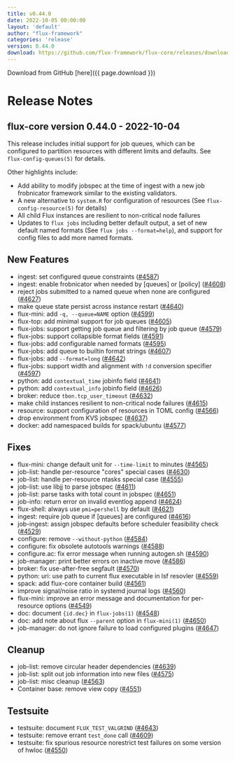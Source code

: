 ```yaml
---
title: v0.44.0
date: 2022-10-05 00:00:00
layout: 'default'
author: "flux-framework"
categories: 'release'
version: 0.44.0
download: https://github.com/flux-framework/flux-core/releases/download/v0.44.0/flux-core-0.44.0.tar.gz
---
```


Download from GitHub [here]({{ page.download }})

# Release Notes

flux-core version 0.44.0 - 2022-10-04
-------------------------------------

This release includes initial support for job queues, which can be
configured to partition resources with different limits and defaults.
See `flux-config-queues(5)` for details.

Other highlights include:

 * Add ability to modify jobspec at the time of ingest with a new
   job frobnicator framework similar to the existing validators.
 * A new alternative to `system.R` for configuration of resources
   (See `flux-config-resource(5)` for details)
 * All child Flux instances are resilient to non-critical node failures
 * Updates to `flux jobs` including better default output, a set of
   new default named formats (See `flux jobs --format=help`), and support
   for config files to add more named formats.

## New Features
 * ingest: set configured queue constraints ([#4587](https://github.com/flux-core/issues/4587))
 * ingest: enable frobnicator when needed by [queues] or [policy] ([#4608](https://github.com/flux-core/issues/4608))
 * reject jobs submitted to a named queue when none are configured ([#4627](https://github.com/flux-core/issues/4627))
 * make queue state persist across instance restart ([#4640](https://github.com/flux-core/issues/4640))
 * flux-mini: add `-q, --queue=NAME` option ([#4599](https://github.com/flux-core/issues/4599))
 * flux-top: add minimal support for job queues ([#4605](https://github.com/flux-core/issues/4605))
 * flux-jobs: support getting job queue and filtering by job queue ([#4579](https://github.com/flux-core/issues/4579))
 * flux-jobs: support collapsible format fields ([#4591](https://github.com/flux-core/issues/4591))
 * flux-jobs: add configurable named formats ([#4595](https://github.com/flux-core/issues/4595))
 * flux-jobs: add queue to builtin format strings ([#4607](https://github.com/flux-core/issues/4607))
 * flux-jobs: add `--format=long` ([#4642](https://github.com/flux-core/issues/4642))
 * flux-jobs: support width and alignment with `!d` conversion specifier ([#4597](https://github.com/flux-core/issues/4597))
 * python: add `contextual_time` jobinfo field ([#4641](https://github.com/flux-core/issues/4641))
 * python: add `contextual_info` jobinfo field ([#4626](https://github.com/flux-core/issues/4626))
 * broker: reduce `tbon.tcp_user_timeout` ([#4632](https://github.com/flux-core/issues/4632))
 * make child instances resilient to non-critical node failures ([#4615](https://github.com/flux-core/issues/4615))
 * resource: support configuration of resources in TOML config ([#4566](https://github.com/flux-core/issues/4566))
 * drop environment from KVS jobspec ([#4637](https://github.com/flux-core/issues/4637))
 * docker: add namespaced builds for spack/ubuntu ([#4577](https://github.com/flux-core/issues/4577))

## Fixes
 * flux-mini: change default unit for `--time-limit` to minutes ([#4565](https://github.com/flux-core/issues/4565))
 * job-list: handle per-resource "cores" special cases ([#4630](https://github.com/flux-core/issues/4630))
 * job-list: handle per-resource ntasks special case ([#4555](https://github.com/flux-core/issues/4555))
 * job-list: use libjj to parse jobspec ([#4611](https://github.com/flux-core/issues/4611))
 * job-list: parse tasks with total count in jobspec ([#4651](https://github.com/flux-core/issues/4651))
 * job-info: return error on invalid eventlog append ([#4624](https://github.com/flux-core/issues/4624))
 * flux-shell: always use `pmi=pershell` by default ([#4621](https://github.com/flux-core/issues/4621))
 * ingest: require job queue if [queues] are configured ([#4616](https://github.com/flux-core/issues/4616))
 * job-ingest: assign jobspec defaults before scheduler feasibility check
   ([#4529](https://github.com/flux-core/issues/4529))
 * configure: remove `--without-python` ([#4584](https://github.com/flux-core/issues/4584))
 * configure: fix obsolete autotools warnings ([#4588](https://github.com/flux-core/issues/4588))
 * configure.ac: fix error message when running autogen.sh ([#4590](https://github.com/flux-core/issues/4590))
 * job-manager: print better errors on inactive move ([#4586](https://github.com/flux-core/issues/4586))
 * broker: fix use-after-free segfault ([#4570](https://github.com/flux-core/issues/4570))
 * python: uri: use path to current flux executable in lsf resovler ([#4559](https://github.com/flux-core/issues/4559))
 * spack: add flux-core container build ([#4561](https://github.com/flux-core/issues/4561))
 * improve signal/noise ratio in systemd journal logs ([#4560](https://github.com/flux-core/issues/4560))
 * flux-mini: improve an error message and documentation for per-resource
   options ([#4549](https://github.com/flux-core/issues/4549))
 * doc: document `{id.dec}` in `flux-jobs(1)` ([#4548](https://github.com/flux-core/issues/4548))
 * doc: add note about flux `--parent` option in `flux-mini(1)` ([#4650](https://github.com/flux-core/issues/4650))
 * job-manager: do not ignore failure to load configured plugins ([#4647](https://github.com/flux-core/issues/4647))

## Cleanup
 * job-list: remove circular header dependencies ([#4639](https://github.com/flux-core/issues/4639))
 * job-list: split out job information into new files ([#4575](https://github.com/flux-core/issues/4575))
 * job-list: misc cleanup ([#4563](https://github.com/flux-core/issues/4563))
 * Container base: remove view copy ([#4551](https://github.com/flux-core/issues/4551))

## Testsuite
 * testsuite: document `FLUX_TEST_VALGRIND` ([#4643](https://github.com/flux-core/issues/4643))
 * testsuite: remove errant `test_done` call ([#4609](https://github.com/flux-core/issues/4609))
 * testsuite: fix spurious resource norestrict test failures on some version
   of hwloc ([#4550](https://github.com/flux-core/issues/4550))

